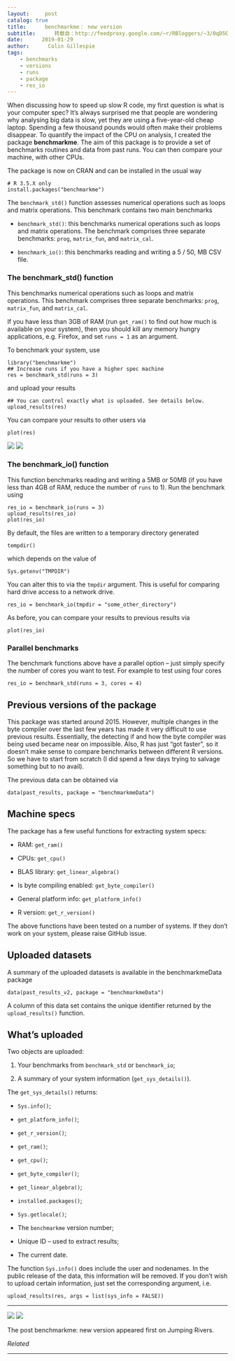 ```yaml
---
layout:     post
catalog: true
title:      benchmarkme： new version
subtitle:      转载自：http://feedproxy.google.com/~r/RBloggers/~3/0qD5Gemmblc/
date:      2019-01-29
author:      Colin Gillespie
tags:
    - benchmarks
    - versions
    - runs
    - package
    - res_io
---
```






When discussing how to speed up slow R code, my first question is what is your computer spec? It’s always surprised me that people are wondering why analysing big data is slow, yet they are using a five-year-old cheap laptop. Spending a few thousand pounds would often make their problems disappear. To quantify the impact of the CPU on analysis, I created the package **benchmarkme**. The aim of this package is to provide a set of benchmarks routines and data from past runs. You can then compare your machine, with other CPUs.

The package is now on CRAN and can be installed in the usual way

```
# R 3.5.X only
install.packages("benchmarkme")

```

The `benchmark_std()` function assesses numerical operations such as loops and matrix operations. This benchmark contains two main benchmarks

- `benchmark_std()`: this benchmarks numerical operations such as loops and matrix operations. The benchmark comprises three separate benchmarks: `prog`, `matrix_fun`, and `matrix_cal`.

- `benchmark_io()`: this benchmarks reading and writing a 5 / 50, MB CSV file.


### The benchmark_std() function

This benchmarks numerical operations such as loops and matrix operations. This benchmark comprises three separate benchmarks: `prog`, `matrix_fun`, and `matrix_cal`.

If you have less than 3GB of RAM (run `get_ram()` to find out how much is available on your system), then you should kill any memory hungry applications, e.g. Firefox, and set `runs = 1` as an argument.

To benchmark your system, use

```
library("benchmarkme")
## Increase runs if you have a higher spec machine
res = benchmark_std(runs = 3)

```

and upload your results

```
## You can control exactly what is uploaded. See details below.
upload_results(res)

```

You can compare your results to other users via

```
plot(res)

```

![](https://i2.wp.com/www.jumpingrivers.com/wp-content/uploads/2019/01/blog-benchmarkme.png?w=450&ssl=1)
![](https://i2.wp.com/www.jumpingrivers.com/wp-content/uploads/2019/01/blog-benchmarkme.png?w=450&ssl=1)


### The benchmark_io() function

This function benchmarks reading and writing a 5MB or 50MB (if you have less than 4GB of RAM, reduce the number of `runs` to 1). Run the benchmark using

```
res_io = benchmark_io(runs = 3)
upload_results(res_io)
plot(res_io)

```

By default, the files are written to a temporary directory generated

```
tempdir()

```

which depends on the value of

```
Sys.getenv("TMPDIR")

```

You can alter this to via the `tmpdir` argument. This is useful for comparing hard drive access to a network drive.

```
res_io = benchmark_io(tmpdir = "some_other_directory")

```

As before, you can compare your results to previous results via

```
plot(res_io)

```

### Parallel benchmarks

The benchmark functions above have a parallel option – just simply specify the number of cores you want to test. For example to test using four cores

```
res_io = benchmark_std(runs = 3, cores = 4)

```

## Previous versions of the package

This package was started around 2015. However, multiple changes in the byte compiler over the last few years has made it very difficult to use previous results. Essentially, the detecting if and how the byte compiler was being used became near on impossible. Also, R has just “got faster”, so it doesn’t make sense to compare benchmarks between different R versions. So we have to start from scratch (I did spend a few days trying to salvage something but to no avail).

The previous data can be obtained via

```
data(past_results, package = "benchmarkmeData")

```

## Machine specs

The package has a few useful functions for extracting system specs:

- RAM: `get_ram()`

- CPUs: `get_cpu()`

- BLAS library: `get_linear_algebra()`

- Is byte compiling enabled: `get_byte_compiler()`

- General platform info: `get_platform_info()`

- R version: `get_r_version()`


The above functions have been tested on a number of systems. If they don’t work on your system, please raise GitHub issue.

## Uploaded datasets

A summary of the uploaded datasets is available in the benchmarkmeData package

```
data(past_results_v2, package = "benchmarkmeData")

```

A column of this data set contains the unique identifier returned by the `upload_results()` function.

## What’s uploaded

Two objects are uploaded:

1. Your benchmarks from `benchmark_std` or `benchmark_io`;

1. A summary of your system information (`get_sys_details()`).


The `get_sys_details()` returns:

- `Sys.info()`;

- `get_platform_info()`;

- `get_r_version()`;

- `get_ram()`;

- `get_cpu()`;

- `get_byte_compiler()`;

- `get_linear_algebra()`;

- `installed.packages()`;

- `Sys.getlocale()`;

- The `benchmarkme` version number;

- Unique ID – used to extract results;

- The current date.


The function `Sys.info()` does include the user and nodenames. In the public release of the data, this information will be removed. If you don’t wish to upload certain information, just set the corresponding argument, i.e.

```
upload_results(res, args = list(sys_info = FALSE))

```

---

![](https://i1.wp.com/www.jumpingrivers.com/wp-content/uploads/2018/11/logo-advert.png?w=456&ssl=1)
![](https://i1.wp.com/www.jumpingrivers.com/wp-content/uploads/2018/11/logo-advert.png?w=456&ssl=1)


The post benchmarkme: new version appeared first on Jumping Rivers.


*Related*








---
